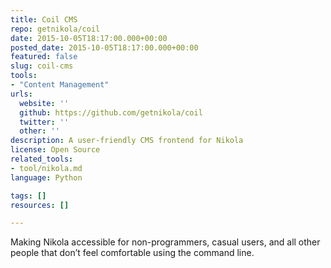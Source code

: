 ```yaml
---
title: Coil CMS
repo: getnikola/coil
date: 2015-10-05T18:17:00.000+00:00
posted_date: 2015-10-05T18:17:00.000+00:00
featured: false
slug: coil-cms
tools:
- "Content Management"
urls:
  website: ''
  github: https://github.com/getnikola/coil
  twitter: ''
  other: ''
description: A user-friendly CMS frontend for Nikola
license: Open Source
related_tools:
- tool/nikola.md
language: Python

tags: []
resources: []

---
```

Making Nikola accessible for non-programmers, casual users, and all other people that don’t feel comfortable using the command line.




